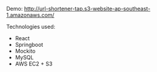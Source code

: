 Demo: http://url-shortener-tap.s3-website-ap-southeast-1.amazonaws.com/

Technologies used:
- React
- Springboot
- Mockito
- MySQL
- AWS EC2 + S3
